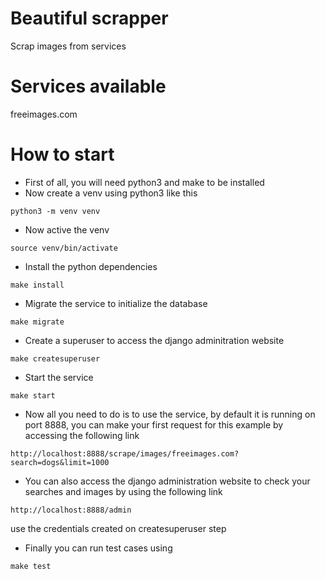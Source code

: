 # Beautiful scrapper

Scrap images from services

# Services available

freeimages.com

# How to start

* First of all, you will need python3 and make to be installed
* Now create a venv using python3 like this
```
python3 -m venv venv
```
* Now active the venv 
```
source venv/bin/activate
```
* Install the python dependencies 
```
make install
```
* Migrate the service to initialize the database
```
make migrate
```
* Create a superuser to access the django adminitration website
```
make createsuperuser
```
* Start the service
```
make start
```
* Now all you need to do is to use the service, by default it is running on port 8888, you can make your first request for this example by accessing the following link
```
http://localhost:8888/scrape/images/freeimages.com?search=dogs&limit=1000
```
* You can also access the django administration website to check your searches and images by using the following link
```
http://localhost:8888/admin
```
use the credentials created on createsuperuser step
* Finally you can run test cases using
```
make test
```